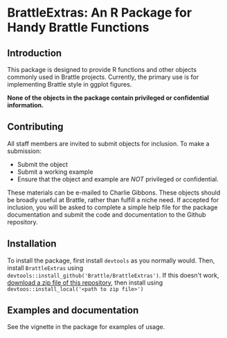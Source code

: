 # BrattleExtras: An R Package for Handy Brattle Functions

## Introduction
This package is designed to provide R functions and other objects commonly used in Brattle projects. Currently, the primary use is for implementing Brattle style in ggplot figures. 

**None of the objects in the package contain privileged or confidential information.**

## Contributing
All staff members are invited to submit objects for inclusion. To make a submission:
+ Submit the object
+ Submit a working example
+ Ensure that the object and example are *NOT* privileged or confidential.

These materials can be e-mailed to Charlie Gibbons. These objects should be broadly useful at Brattle, rather than fulfill a niche need. If accepted for inclusion, you will be asked to complete a simple help file for the package documentation and submit the code and documentation to the Github repository.

## Installation
To install the package, first install `devtools` as you normally would. Then, install `BrattleExtras` using `devtools::install_github('Brattle/BrattleExtras')`. If this doesn't work, [download a zip file of this repository](https://github.com/Brattle/BrattleExtras/archive/master.zip), then install using `devtoos::install_local('<path to zip file>')`

## Examples and documentation
See the vignette in the package for examples of usage.